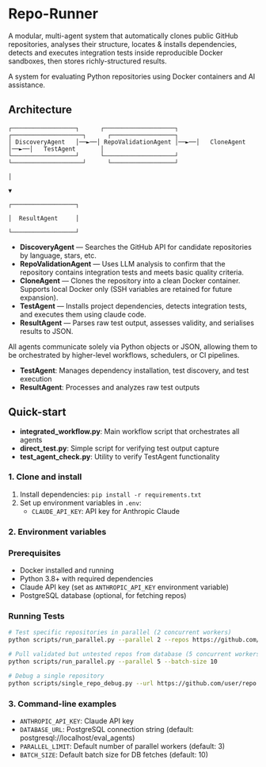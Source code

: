 # Repo-Runner

A modular, multi-agent system that automatically clones public GitHub repositories, analyses their structure, locates & installs dependencies, detects and executes integration tests inside reproducible Docker sandboxes, then stores richly-structured results.

A system for evaluating Python repositories using Docker containers and AI assistance.

## Architecture

```
┌──────────────────┐      ┌────────────────────┐      ┌────────────────────┐      ┌──────────────────┐
│ DiscoveryAgent   │──►──│ RepoValidationAgent │──►──│   CloneAgent        │──►──│   TestAgent       │
└──────────────────┘      └────────────────────┘      └────────────────────┘      └──────────────────┘
                                                                                          │
                                                                                          ▼
                                                                                   ┌──────────────────┐
                                                                                   │  ResultAgent     │
                                                                                   └──────────────────┘
```

* **DiscoveryAgent** — Searches the GitHub API for candidate repositories by language, stars, etc.
* **RepoValidationAgent** — Uses LLM analysis to confirm that the repository contains integration tests and meets basic quality criteria.
* **CloneAgent** — Clones the repository into a clean Docker container. Supports local Docker only (SSH variables are retained for future expansion).
* **TestAgent** — Installs project dependencies, detects integration tests, and executes them using claude code.
* **ResultAgent** — Parses raw test output, assesses validity, and serialises results to JSON.

All agents communicate solely via Python objects or JSON, allowing them to be orchestrated by higher-level workflows, schedulers, or CI pipelines.
- **TestAgent**: Manages dependency installation, test discovery, and test execution
- **ResultAgent**: Processes and analyzes raw test outputs

## Quick-start

- **integrated_workflow.py**: Main workflow script that orchestrates all agents
- **direct_test.py**: Simple script for verifying test output capture
- **test_agent_check.py**: Utility to verify TestAgent functionality

### 1. Clone and install

1. Install dependencies: `pip install -r requirements.txt`
2. Set up environment variables in `.env`:
   - `CLAUDE_API_KEY`: API key for Anthropic Claude

### 2. Environment variables

### Prerequisites

- Docker installed and running
- Python 3.8+ with required dependencies
- Claude API key (set as `ANTHROPIC_API_KEY` environment variable)
- PostgreSQL database (optional, for fetching repos)

### Running Tests

```bash
# Test specific repositories in parallel (2 concurrent workers)
python scripts/run_parallel.py --parallel 2 --repos https://github.com/user/repo1 https://github.com/user/repo2

# Pull validated but untested repos from database (5 concurrent workers)
python scripts/run_parallel.py --parallel 5 --batch-size 10

# Debug a single repository
python scripts/single_repo_debug.py --url https://github.com/user/repo
```

### 3. Command-line examples

- `ANTHROPIC_API_KEY`: Claude API key
- `DATABASE_URL`: PostgreSQL connection string (default: postgresql://localhost/eval_agents)
- `PARALLEL_LIMIT`: Default number of parallel workers (default: 3)
- `BATCH_SIZE`: Default batch size for DB fetches (default: 10)
